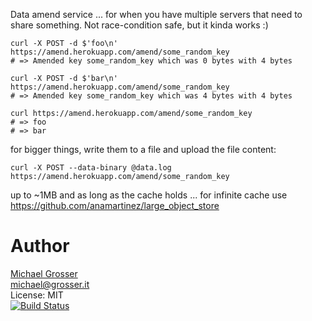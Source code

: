 Data amend service ... for when you have multiple servers that need to share something.
Not race-condition safe, but it kinda works :)

```
curl -X POST -d $'foo\n' https://amend.herokuapp.com/amend/some_random_key
# => Amended key some_random_key which was 0 bytes with 4 bytes

curl -X POST -d $'bar\n' https://amend.herokuapp.com/amend/some_random_key
# => Amended key some_random_key which was 4 bytes with 4 bytes

curl https://amend.herokuapp.com/amend/some_random_key
# => foo
# => bar
```

for bigger things, write them to a file and upload the file content:

```
curl -X POST --data-binary @data.log https://amend.herokuapp.com/amend/some_random_key
```

up to ~1MB and as long as the cache holds ... for infinite cache use https://github.com/anamartinez/large_object_store

Author
======
[Michael Grosser](http://grosser.it)<br/>
michael@grosser.it<br/>
License: MIT<br/>
[![Build Status](https://travis-ci.org/grosser/amend.png)](https://travis-ci.org/grosser/amend)
